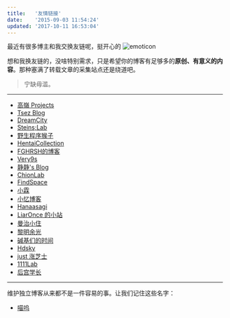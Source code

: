 ```yaml
---
title:   '友情链接'
date:    '2015-09-03 11:54:24'
updated: '2017-10-11 16:53:04'
---
```


最近有很多博主和我交换友链呢，挺开心的 ![emoticon](https://ooo.0o0.ooo/2016/07/27/57989a5e3cbdb.jpg)

想和我换友链的，没啥特别需求，只是希望你的博客有足够多的**原创、有意义的内容**。那种塞满了转载文章的采集站点还是绕道吧。

> 宁缺毋滥。

- - - - - -

* [高嶺 Projects](http://www.takanenote.com/)
* [Tsez Blog](https://blog.tse.moe/)
* [DreamCity](https://www.littleqiu.net/)
* [Steins;Lab](http://steinslab.xyz)
* [野生程序猴子](https://ljason.cn/)
* [HentaiCollection](https://hencolle.com/)
* [FGHRSH的博客](https://www.fghrsh.net/)
* [Very9s](http://very9s.net/)
* [静静's Blog](https://kernel.moe/)
* [ChionLab](https://blog.chionlab.moe/)
* [FindSpace](https://www.findhao.net/)
* [小霖](https://xiaolin.in/)
* [小忆博客](http://blog.iiwo.vip/)
* [Hanaasagi](https://blog.dreamfever.me/)
* [LiarOnce 的小站](https://www.liaronce.win)
* [曼治小住](https://www.mtxz.org/)
* [黎明余光](https://blog.lim-light.com/)
* [碱基们的时间](http://nanguage.org/)
* [Hdsky](https://hdsky.pw/)
* [just 涨芝士](http://cheesekun.top/)
* [1111Lab](https://1111lab.org/)
* [后宫学长](https://haremu.com/)

--------

维护独立博客从来都不是一件容易的事。让我们记住这些名字：

* [喵呜](https://nnya.cat)
